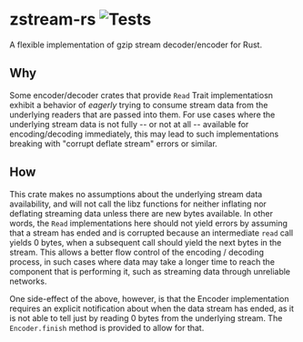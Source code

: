 # zstream-rs ![Tests](https://github.com/51390/zstream-rs/actions/workflows/Rust.yml/badge.svg)

A flexible implementation of gzip stream decoder/encoder for Rust.

## Why

Some encoder/decoder crates that provide `Read` Trait implementatiosn exhibit a behavior of _eagerly_ trying to consume stream data from the underlying readers that are passed into them.
For use cases where the underlying stream data is not fully -- or not at all -- available for encoding/decoding immediately, this may lead to such implementations breaking with "corrupt deflate stream" errors or similar.

## How

This crate makes no assumptions about the underlying stream data availability, and will not call the libz functions for neither inflating nor deflating streaming data unless there are new bytes available. In other words, the `Read` implementations here should not yield errors by assuming that a stream has ended and is corrupted because an intermediate `read` call yields 0 bytes, when a subsequent call should yield the next bytes in the stream.
This allows a better flow control of the encoding / decoding process, in such cases where data may take a longer time to reach the component that is performing it, such as streaming data through unreliable networks.

One side-effect of the above, however, is that the Encoder implementation requires an explicit notification about when the data stream has ended, as it is not able to tell just by reading 0 bytes from the underlying stream. The `Encoder.finish` method is provided to allow for that.
